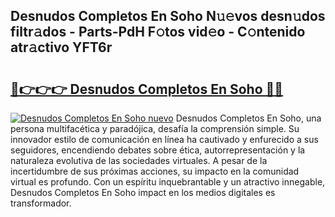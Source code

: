 ## Desnudos Completos En Soho N𝚞𝚎vos desn𝚞dos filtr𝚊dos - Parts-PdH F𝚘tos vid𝚎o - C𝚘ntenido atr𝚊ctivo YFT6r

# <h2><a href="http://mb3akjm.tromn.icu/?c=Desnudos+Completos+En+Soho">🔗👉👉👉 Desnudos Completos En Soho 🔗🔗</a></h2>

[![Desnudos Completos En Soho nuevo](https://i.imgur.com/pEAQMta.gif)](http://mb3akjm.tromn.icu/?c=Desnudos+Completos+En+Soho)
Desnudos Completos En Soho, una persona multifacética y paradójica, desafía la comprensión simple. Su innovador estilo de comunicación en línea ha cautivado y enfurecido a sus seguidores, encendiendo debates sobre ética, autorrepresentación y la naturaleza evolutiva de las sociedades virtuales. A pesar de la incertidumbre de sus próximas acciones, su impacto en la comunidad virtual es profundo. Con un espíritu inquebrantable y un atractivo innegable, Desnudos Completos En Soho impact en los medios digitales es transformador.
